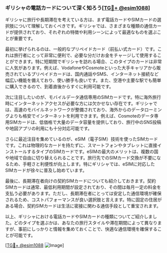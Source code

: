 ### ギリシャの電話カードについて深く知ろう[[TG💪+ @esim1088](https://t.me/s/esim1088)]

ギリシャに旅行や長期滞在を考えている方は、まず電話カードやSIMカードの選択肢について理解しておくべきです。ギリシャでは、さまざまな種類の通信カードが提供されており、それぞれの特徴や利用シーンによって最適なものを選ぶことが重要です。

最初に挙げられるのは、一般的なプリペイドカード（前払い式カード）です。これは旅行者にとって非常に便利で、必要な分だけお金をチャージして使用することができます。特に短期間でギリシャを訪れる場合、このタイプのカードは非常に人気があります。例えば、VodafoneやCosmoteといった大手キャリアから販売されているプリペイドカードは、国内通話やSMS、インターネット接続など幅広い機能を備えており、使い勝手も良いです。また、空港や主要な駅でも簡単に購入できるので、到着直後からすぐに利用可能です。

次に注目したいのが、モバイルデータ通信専用のSIMカードです。特に海外旅行時にインターネットアクセスが必要な方には欠かせない存在です。ギリシャでは、高速のモバイルネットワークが整備されており、海外からのデータローミングよりも格安でインターネットを利用できます。例えば、Cosmoteのデータ専用SIMカードは、低価格で大量のデータ容量を提供しており、旅行中のSNS投稿や地図アプリの利用にも十分対応可能です。

さらに最近注目を集めているのが、eSIM（電子SIM）技術を使ったSIMカードです。これは物理的なカードを持たずに、スマートフォンやタブレットに直接インストールするタイプのSIMカードです。eSIMの最大のメリットは、複数の国や地域で自由に切り替えられることです。旅行先でのSIMカード交換が不要になるため、手軽さと利便性が向上します。特にギリシャでは、eSIMに対応したSIMカードが徐々に普及し始めています。

最後に、長期滞在者向けの契約SIMカードについても紹介しておきます。契約SIMカードは通常、最低利用期間が設定されており、その間は毎月一定の料金を支払う必要があります。ただし、長期滞在者にとっては安定した通信環境が確保されるため、コストパフォーマンスが良い選択肢と言えます。特に固定の住居がある場合、契約SIMカードは生活に密接に関わる通信手段として重宝されます。

以上、ギリシャにおける電話カードやSIMカードの種類についてご紹介しました。どのタイプを選ぶかは、あなたの旅行スタイルや滞在期間によって異なりますが、事前にしっかりと情報を集めておくことで、快適な通信環境を確保することが可能です。

[[TG💪+ @esim1088](https://t.me/s/esim1088) ![Image](https://i.postimg.cc/Y0z9fWf4/image.png)]